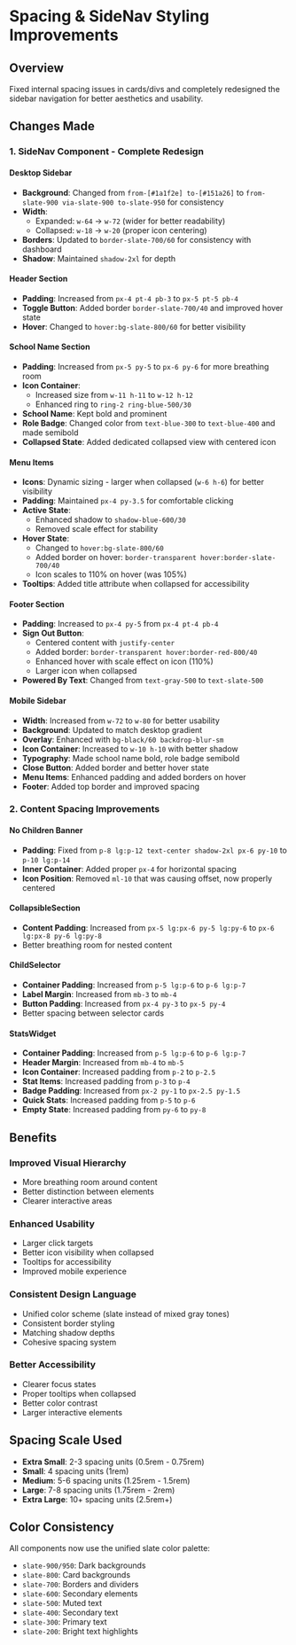 # Spacing & SideNav Styling Improvements

## Overview
Fixed internal spacing issues in cards/divs and completely redesigned the sidebar navigation for better aesthetics and usability.

## Changes Made

### 1. **SideNav Component** - Complete Redesign

#### Desktop Sidebar
- **Background**: Changed from `from-[#1a1f2e] to-[#151a26]` to `from-slate-900 via-slate-900 to-slate-950` for consistency
- **Width**: 
  - Expanded: `w-64` → `w-72` (wider for better readability)
  - Collapsed: `w-18` → `w-20` (proper icon centering)
- **Borders**: Updated to `border-slate-700/60` for consistency with dashboard
- **Shadow**: Maintained `shadow-2xl` for depth

#### Header Section
- **Padding**: Increased from `px-4 pt-4 pb-3` to `px-5 pt-5 pb-4`
- **Toggle Button**: Added border `border-slate-700/40` and improved hover state
- **Hover**: Changed to `hover:bg-slate-800/60` for better visibility

#### School Name Section
- **Padding**: Increased from `px-5 py-5` to `px-6 py-6` for more breathing room
- **Icon Container**: 
  - Increased size from `w-11 h-11` to `w-12 h-12`
  - Enhanced ring to `ring-2 ring-blue-500/30`
- **School Name**: Kept bold and prominent
- **Role Badge**: Changed color from `text-blue-300` to `text-blue-400` and made semibold
- **Collapsed State**: Added dedicated collapsed view with centered icon

#### Menu Items
- **Icons**: Dynamic sizing - larger when collapsed (`w-6 h-6`) for better visibility
- **Padding**: Maintained `px-4 py-3.5` for comfortable clicking
- **Active State**: 
  - Enhanced shadow to `shadow-blue-600/30`
  - Removed scale effect for stability
- **Hover State**: 
  - Changed to `hover:bg-slate-800/60`
  - Added border on hover: `border-transparent hover:border-slate-700/40`
  - Icon scales to 110% on hover (was 105%)
- **Tooltips**: Added title attribute when collapsed for accessibility

#### Footer Section
- **Padding**: Increased to `px-4 py-5` from `px-4 pt-4 pb-4`
- **Sign Out Button**: 
  - Centered content with `justify-center`
  - Added border: `border-transparent hover:border-red-800/40`
  - Enhanced hover with scale effect on icon (110%)
  - Larger icon when collapsed
- **Powered By Text**: Changed from `text-gray-500` to `text-slate-500`

#### Mobile Sidebar
- **Width**: Increased from `w-72` to `w-80` for better usability
- **Background**: Updated to match desktop gradient
- **Overlay**: Enhanced with `bg-black/60 backdrop-blur-sm`
- **Icon Container**: Increased to `w-10 h-10` with better shadow
- **Typography**: Made school name bold, role badge semibold
- **Close Button**: Added border and better hover state
- **Menu Items**: Enhanced padding and added borders on hover
- **Footer**: Added top border and improved spacing

### 2. **Content Spacing Improvements**

#### No Children Banner
- **Padding**: Fixed from `p-8 lg:p-12 text-center shadow-2xl px-6 py-10` to `p-10 lg:p-14`
- **Inner Container**: Added proper `px-4` for horizontal spacing
- **Icon Position**: Removed `ml-10` that was causing offset, now properly centered

#### CollapsibleSection
- **Content Padding**: Increased from `px-5 lg:px-6 py-5 lg:py-6` to `px-6 lg:px-8 py-6 lg:py-8`
- Better breathing room for nested content

#### ChildSelector
- **Container Padding**: Increased from `p-5 lg:p-6` to `p-6 lg:p-7`
- **Label Margin**: Increased from `mb-3` to `mb-4`
- **Button Padding**: Increased from `px-4 py-3` to `px-5 py-4`
- Better spacing between selector cards

#### StatsWidget
- **Container Padding**: Increased from `p-5 lg:p-6` to `p-6 lg:p-7`
- **Header Margin**: Increased from `mb-4` to `mb-5`
- **Icon Container**: Increased padding from `p-2` to `p-2.5`
- **Stat Items**: Increased padding from `p-3` to `p-4`
- **Badge Padding**: Increased from `px-2 py-1` to `px-2.5 py-1.5`
- **Quick Stats**: Increased padding from `p-5` to `p-6`
- **Empty State**: Increased padding from `py-6` to `py-8`

## Benefits

### Improved Visual Hierarchy
- More breathing room around content
- Better distinction between elements
- Clearer interactive areas

### Enhanced Usability
- Larger click targets
- Better icon visibility when collapsed
- Tooltips for accessibility
- Improved mobile experience

### Consistent Design Language
- Unified color scheme (slate instead of mixed gray tones)
- Consistent border styling
- Matching shadow depths
- Cohesive spacing system

### Better Accessibility
- Clearer focus states
- Proper tooltips when collapsed
- Better color contrast
- Larger interactive elements

## Spacing Scale Used

- **Extra Small**: 2-3 spacing units (0.5rem - 0.75rem)
- **Small**: 4 spacing units (1rem)
- **Medium**: 5-6 spacing units (1.25rem - 1.5rem)
- **Large**: 7-8 spacing units (1.75rem - 2rem)
- **Extra Large**: 10+ spacing units (2.5rem+)

## Color Consistency

All components now use the unified slate color palette:
- `slate-900/950`: Dark backgrounds
- `slate-800`: Card backgrounds
- `slate-700`: Borders and dividers
- `slate-600`: Secondary elements
- `slate-500`: Muted text
- `slate-400`: Secondary text
- `slate-300`: Primary text
- `slate-200`: Bright text highlights
